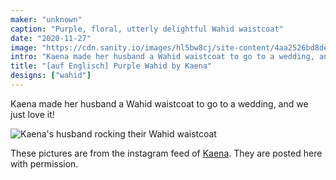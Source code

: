 ```yaml
---
maker: "unknown"
caption: "Purple, floral, utterly delightful Wahid waistcoat"
date: "2020-11-27"
image: "https://cdn.sanity.io/images/hl5bw8cj/site-content/4aa2526bd8de543f32ed5f9470e1728d876aa568-750x750.jpg"
intro: "Kaena made her husband a Wahid waistcoat to go to a wedding, and we just love it!"
title: "[auf Englisch] Purple Wahid by Kaena"
designs: ["wahid"]
---
```


Kaena made her husband a Wahid waistcoat to go to a wedding, and we just love it!

![Kaena's husband rocking their Wahid waistcoat](https://posts.freesewing.org/uploads/wahid_kaena_wahid_kaena_2_ad16bc1ad6.jpg "Kaena's husband rocking their Wahid waistcoat")

<Note>

These pictures are from the instagram feed of [Kaena](https://www.instagram.com/kaena.mackinnon/). They are posted here with permission.

</Note>
